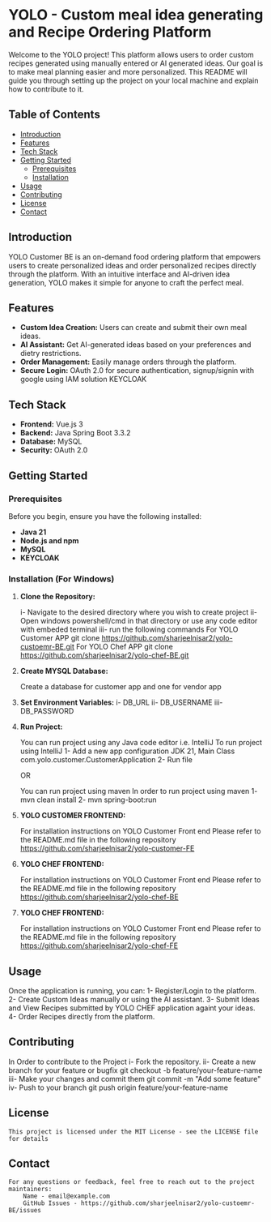 # YOLO - Custom meal idea generating and Recipe Ordering Platform

Welcome to the YOLO project! This platform allows users to order custom recipes generated using manually entered or AI generated ideas. Our goal is to make meal planning easier and more personalized. This README will guide you through setting up the project on your local machine and explain how to contribute to it.

## Table of Contents

- [Introduction](#introduction)
- [Features](#features)
- [Tech Stack](#tech-stack)
- [Getting Started](#getting-started)
  - [Prerequisites](#prerequisites)
  - [Installation](#installation)
- [Usage](#usage)
- [Contributing](#contributing)
- [License](#license)
- [Contact](#contact)

## Introduction

YOLO Customer BE is an on-demand food ordering platform that empowers users to create personalized ideas and order personalized recipes directly through the platform. With an intuitive interface and AI-driven idea generation, YOLO makes it simple for anyone to craft the perfect meal.

## Features

- **Custom Idea Creation:** Users can create and submit their own meal ideas.
- **AI Assistant:** Get AI-generated ideas based on your preferences and dietry restrictions.
- **Order Management:** Easily manage orders through the platform.
- **Secure Login:** OAuth 2.0 for secure authentication, signup/signin with google using IAM solution KEYCLOAK

## Tech Stack

- **Frontend:** Vue.js 3
- **Backend:** Java Spring Boot 3.3.2
- **Database:** MySQL
- **Security:** OAuth 2.0

## Getting Started
### Prerequisites

Before you begin, ensure you have the following installed:

- **Java 21**
- **Node.js and npm**
- **MySQL**
- **KEYCLOAK**

### Installation (For Windows)

1. **Clone the Repository:**

    i- Navigate to the desired directory where you wish to create project
    ii- Open windows powershell/cmd in that directory or use any code editor with embeded terminal
    iii- run the following commands
        For YOLO Customer APP
            git clone https://github.com/sharjeelnisar2/yolo-custoemr-BE.git
        For YOLO Chef APP
            git clone https://github.com/sharjeelnisar2/yolo-chef-BE.git

2.    **Create MYSQL Database:**

        Create a database for customer app and one for vendor app

3.    **Set Environment Variables:**
        i- DB_URL
        ii- DB_USERNAME
        iii- DB_PASSWORD

4.    **Run Project:**

        You can run project using any Java code editor i.e. IntelliJ
        To run project using IntelliJ 
        1- Add a new app configuration JDK 21, Main Class com.yolo.customer.CustomerApplication
        2- Run file
        
        OR 

        You can run project using maven 
        In order to run project using maven
        1- mvn clean install
        2- mvn spring-boot:run

5.    **YOLO CUSTOMER FRONTEND:**

        For installation instructions on YOLO Customer Front end Please refer to the README.md file in the following repository
        https://github.com/sharjeelnisar2/yolo-customer-FE

6.    **YOLO CHEF FRONTEND:**

        For installation instructions on YOLO Customer Front end Please refer to the README.md file in the following repository
        https://github.com/sharjeelnisar2/yolo-chef-BE

7.    **YOLO CHEF FRONTEND:**

        For installation instructions on YOLO Customer Front end Please refer to the README.md file in the following repository
        https://github.com/sharjeelnisar2/yolo-chef-FE
## Usage

Once the application is running, you can:
    1- Register/Login to the platform.
    2- Create Custom Ideas manually or using the AI assistant.
    3- Submit Ideas and View Recipes submitted by YOLO CHEF application againt your ideas.
    4- Order Recipes directly from the platform.

## Contributing

In Order to contribute to the Project 
    i- Fork the repository.
    ii- Create a new branch for your feature or bugfix 
        git checkout -b feature/your-feature-name
    iii- Make your changes and commit them
        git commit -m "Add some feature"
    iv- Push to your branch
        git push origin feature/your-feature-name

## License

    This project is licensed under the MIT License - see the LICENSE file for details

## Contact

    For any questions or feedback, feel free to reach out to the project maintainers:
        Name - email@example.com
        GitHub Issues - https://github.com/sharjeelnisar2/yolo-custoemr-BE/issues


